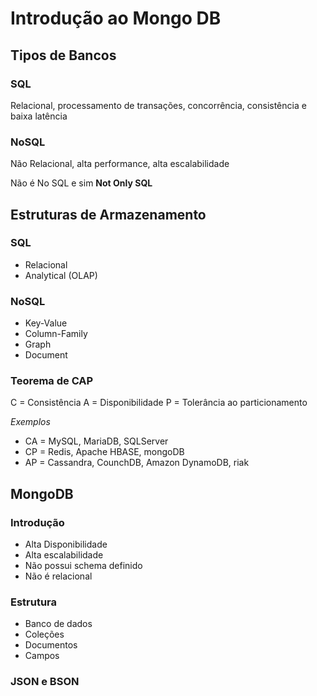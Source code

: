 # Introdução ao Mongo DB

## Tipos de Bancos

### SQL

Relacional, processamento de transações, concorrência, consistência e baixa latência

### NoSQL

Não Relacional, alta performance, alta escalabilidade

Não é No SQL e sim **Not Only SQL**

## Estruturas de Armazenamento

### SQL

- Relacional
- Analytical (OLAP)

### NoSQL

- Key-Value
- Column-Family
- Graph
- Document

### Teorema de CAP

C = Consistência
A = Disponibilidade
P = Tolerância ao particionamento

_Exemplos_

- CA = MySQL, MariaDB, SQLServer
- CP = Redis, Apache HBASE, mongoDB
- AP = Cassandra, CounchDB, Amazon DynamoDB, riak

## MongoDB

### Introdução

- Alta Disponibilidade
- Alta escalabilidade
- Não possui schema definido
- Não é relacional

### Estrutura

- Banco de dados
- Coleções
- Documentos
- Campos

### JSON e BSON
